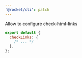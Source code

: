 ```yaml
---
'@rocket/cli': patch
---
```


Allow to configure check-html-links

```js
export default {
  checkLinks: {
    /* ... */
  },
};
```
